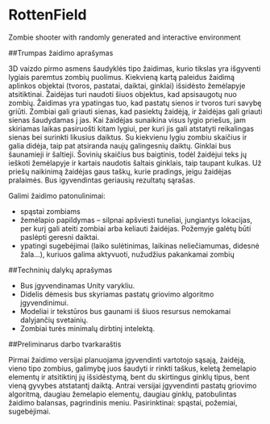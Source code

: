 RottenField
===========

Zombie shooter with randomly generated and interactive environment

##Trumpas žaidimo aprašymas

3D vaizdo pirmo asmens šaudyklės tipo žaidimas, kurio tikslas yra išgyventi lygiais paremtus zombių puolimus. Kiekvieną kartą paleidus žaidimą aplinkos objektai (tvoros, pastatai, daiktai, ginklai) išsidėsto žemėlapyje atsitiktinai. Žaidėjas turi naudoti šiuos objektus, kad apsisaugotų nuo zombių. Žaidimas yra ypatingas tuo, kad pastatų sienos ir tvoros turi savybę griūti. Zombiai gali griauti sienas, kad pasiektų žaidėją, ir žaidėjas gali griauti sienas šaudydamas į jas. Kai žaidėjas sunaikina visus lygio priešus, jam skiriamas laikas pasiruošti kitam lygiui, per kuri jis gali atstatyti reikalingas sienas bei surinkti likusius daiktus. Su kiekvienu lygiu zombiu skaičius ir galia didėja, taip pat atsiranda naujų galingesnių daiktų.
Ginklai bus šaunamieji ir šaltieji. Šovinių skaičius bus baigtinis, todėl žaidėjui teks jų ieškoti žemėlapyje ir kartais naudotis šaltais ginklais, taip taupant kulkas. Už priešų naikinimą žaidėjas gaus taškų, kurie pradings, jeigu žaidėjas pralaimės. Bus igyvendintas geriausių rezultatų sąrašas.

Galimi žaidimo patonulinimai: 
- spąstai zombiams
- žemėlapio papildymas – silpnai apšviesti tuneliai, jungiantys lokacijas, per kurį gali ateiti zombiai arba keliauti žaidėjas. Požemyje galėtų būti paslėpti geresni daiktai.
- ypatingi sugebėjimai (laiko sulėtinimas, laikinas neliečiamumas, didesnė žala...), kuriuos galima aktyvuoti, nužudžius pakankamai zombių

##Techninių dalykų aprašymas

- Bus įgyvendinamas Unity varykliu.
- Didelis dėmesis bus skyriamas pastatų griovimo algoritmo įgyvendinimui.
- Modeliai ir tekstūros bus gaunami iš šiuos resursus nemokamai dalyjančių svetainių.
- Zombiai turės minimalų dirbtinį intelektą. 

##Preliminarus darbo tvarkaraštis

Pirmai žaidimo versijai planuojama įgyvendinti vartotojo sąsają, žaidėją, vieno tipo zombius, galimybę juos šaudyti ir rinkti taškus, keletą žemelapio elementų ir atsitiktinį jų išsidėstymą, bent du skirtingus ginklų tipus, bent vieną gyvybes atstatantį daiktą.
Antrai versijai įgyvendinti pastatų griovimo algoritmą, daugiau žemelapio elementų, daugiau ginklų, patobulintas žaidimo balansas, pagrindinis meniu. Pasirinktinai: spąstai, požemiai, sugebėjimai.
